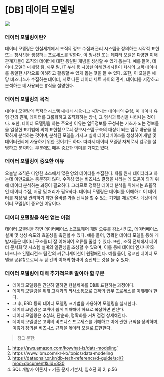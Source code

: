 # [DB] 데이터 모델링

![](https://velog.velcdn.com/images/chrios99/post/fef7dbc1-fb51-4f61-bd67-3f82525322cb/image.png)

### 데이터 모델링이란?
데이터 모델링은 현실세계에서 조직의 정보 수집과 관리 시스템을 정의하는 시각적 표현 또는 청사진을 생성하는 프로세스를 말한다. 이 청사진 또는 데이터 모델은 다양한 이해관계자들이 조직의 데이터에 대한 통일된 개념을 생성할 수 있게 돕는다. 예를 들어, 데이터 모델은 마케팅 팀, 재무 팀, IT 부서 등 다양한 이해관계자들이 회사의 고객 데이터를 동일한 시각으로 이해하고 활용할 수 있게 돕는 것을 들 수 있다. 또한, 이 모델은 해당 비즈니스가 수집하는 데이터, 서로 다른 데이터 세트 사이의 관계, 데이터를 저장하고 분석하는 데 사용되는 방식을 설명한다.

### 데이터 모델링의 목적
데이터 모델링의 목적은 시스템 내에서 사용되고 저장되는 데이터의 유형, 이 데이터 유형 간의 관계, 데이터를 그룹화하고 조직화하는 방식, 그 형식과 특성을 나타내는 것이다. 또한, 데이터 모델링을 하는 주요한 이유는 업무정보를 구성하는 기초가 되는 정보들을 일정한 표기법에 의해 표현함으로써 정보시스템 구축의 대상이 되는 업무 내용을 정확하게 분석하는 것이며, 분석된 모델을 가지고 실제 데이터베이스를 생성하여 개발 및 데이터관리에 사용하기 위한 것이기도 하다. 따라서 데이터 모델링 자체로서 업무를 설명하고 분석하는 부분에도 매우 중요한 의미를 가지고 있다.

### 데이터 모델링이 중요한 이유
오늘날 조직은 다양한 소스에서 많은 양의 데이터를 수집한다. 이를 원시 데이터라고 하는데 이만으로는 충분하지 않다. 수익성 있는 비즈니스 결정을 내리는 데 도움이 되기 위해 데이터 분석하는 과정이 필요하다. 그러므로 정확한 데이터 분석을 위해서는 효율적인 데이터 수집, 저장 및 처리가 필요하다. 데이터 모델링은 데이터를 이해하고 이 데이터를 저장 및 관리하기 위한 올바른 기술 선택을 할 수 있는 기회를 제공한다. 이것이 데이터 모델링이 중요한 이유이다.

### 데이터 모델링을 하면 얻는 이점
데이터 모델링을 하면 데이터베이스 소프트웨어 개발 오류를 감소시키고, 데이터베이스 설계 및 생성 속도와 효율성을 촉진할 수 있다. 예를 들어, 명확한 데이터 모델을 통해 개발자들은 데이터 구조를 더 잘 이해하여 오류를 줄일 수 있다. 또한, 조직 전체에서 데이터 문서화 및 시스템 설계의 일관성을 조성할 수 있으며, 이를 통해 데이터 엔지니어와 비즈니스 인텔리전스 팀 간의 커뮤니케이션이 원활해진다. 예를 들어, 정교한 데이터 모델을 공유함으로써 두 팀 간의 이해와 협력이 증진되는 것을 들 수 있다.

### 데이터 모델링에 대해 추가적으로 알아야 할 부분
- 데이터 모델링은 간단히 말하면 현실세계를 DB로 표현하는 과정이다.
- 데이터 모델링을 위해 고객과의 의사소통으로 고객의 업무 프로세스를 이해해야 한다.
- 그 후, ERD 등의 데이터 모델링 표기법을 사용하여 모델링을 실시한다.
- 데이터 모델링은 고객이 쉽게 이해해야 하므로 복잡하면 안된다.
- 데이터 모델링은 추상화, 단순화, 명확화를 거쳐 점점 상세해진다.
- 데이터 모델링은 고객의 비즈니스 프로세스를 이해하고 이에 관한 규칙을 정의하며, 이렇게 정의된 비즈니스 규칙을 데이터 모델로 표현한다.

> 참고 문헌:
1. https://aws.amazon.com/ko/what-is/data-modeling/
2. https://www.ibm.com/kr-ko/topics/data-modeling
3. https://dataonair.or.kr/db-tech-reference/d-guide/sql/?mod=document&uid=330
4. SQL 개발자 이론서 + 기출 문제 기본서, 임호진 외 2, p.56
